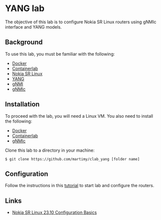 # YANG lab

The objective of this lab is to configure Nokia SR Linux routers using gNMIc interface and YANG models.


## Background

To use this lab, you must be familiar with the following:

- [Docker](https://www.docker.com/)
- [Containerlab](https://containerlab.dev/)
- [Nokia SR Linux](https://www.nokia.com/networks/ip-networks/service-router-linux-NOS/)
- [YANG](https://datatracker.ietf.org/doc/html/rfc7950)
- [gNMI](https://github.com/openconfig/gnmi)
- [gNMIc](https://gnmic.openconfig.net/)

## Installation

To proceed with the lab, you will need a Linux VM. You also need to install the following:

- [Docker](https://docs.docker.com/engine/install/ubuntu/)
- [Containerlab](https://containerlab.dev/install/)
- [gNMIc](https://gnmic.openconfig.net/install/)

Clone this lab to a directory in your machine:

```
$ git clone https://github.com/martimy/clab_yang [folder name]
```

## Configuration

Follow the instructions in this [tutorial](docs/tutorial.md) to start lab and configure the routers.

## Links

- [Nokia SR Linux 23.10 Configuration Basics](https://documentation.nokia.com/srlinux/23-10/title/basics.html)
